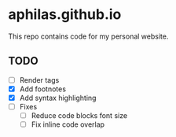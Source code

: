 # aphilas.github.io

This repo contains code for my personal website.

## TODO
- [ ] Render tags
- [x] Add footnotes
- [x] Add syntax highlighting
- [ ] Fixes
    - [ ] Reduce code blocks font size
    - [ ] Fix inline code overlap
